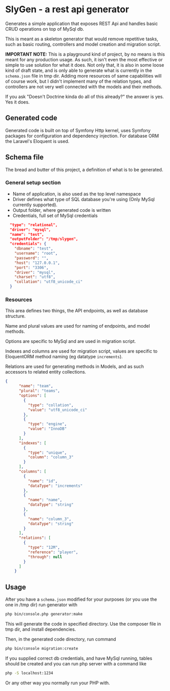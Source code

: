 # SlyGen - a rest api generator

Generates a simple application that exposes REST Api and handles basic CRUD operations on top of MySql db.

This is meant as a skeleton generator that would remove repetitive tasks, such as basic routing,
controllers and model creation and migration script.

**IMPORTANT NOTE:** This is a playground kind of project, by no means is this meant for any 
production usage. As such, it isn't even the most effective or simple to use solution for what it does.
Not only that, it is also in some loose kind of draft state, and is only able to generate what is currently in 
the `schema.json` file in tmp dir. Adding more resources of same capabilities will of course work, but 
I didn't implement many of the relation types, and controllers are not very well connected with the models
and their methods.

If you ask "Doesn't Doctrine kinda do all of this already?" the answer is yes. Yes it does.

## Generated code

Generated code is built on top of Symfony Http kernel, uses Symfony packages for configuration and
dependency injection. For database ORM the Laravel's Eloquent is used.

## Schema file

The bread and butter of this project, a definition of what is to be generated.

### General setup section

* Name of application, is also used as the top level namespace
* Driver defines what type of SQL database you're using (Only MySql currently supported). 
* Output folder, where generated code is written
* Credentials, full set of MySql credentials

```json
  "type": "relational",
  "driver": "mysql",
  "name": "test",
  "outputFolder": "/tmp/slygen",
  "credentials": {
    "dbname": "test",
    "username": "root",
    "password": "",
    "host": "127.0.0.1",
    "port": "3306",
    "driver": "mysql",
    "charset": "utf8",
    "collation": "utf8_unicode_ci"
  }
```

### Resources

This area defines two things, the API endpoints, as well as database structure.

Name and plural values are used for naming of endpoints, and model methods.

Options are specific to MySql and are used in migration script.

Indexes and columns are used for migration script, values are specific to EloquentORM method naming (eg datatype `increments`).

Relations are used for generating methods in Models, and as such accessors to related entity collections.

```json
{
      "name": "team",
      "plural": "teams",
      "options": [
        {
          "type": "collation",
          "value": "utf8_unicode_ci"
        },
        {
          "type": "engine",
          "value": "InnoDB"
        }
      ],
      "indexes": [
        {
          "type": "unique",
          "column": "column_3"
        }
      ],
      "columns": [
        {
          "name": "id",
          "dataType": "increments"
        },
        {
          "name": "name",
          "dataType": "string"
        },
        {
          "name": "column_3",
          "dataType": "string"
        }
      ],
      "relations": [
        {
          "type": "12M",
          "reference": "player",
          "through": null
        }
      ]
    }
```

## Usage

After you have a `schema.json` modified for your purposes (or you use the one in /tmp dir) run generator with

```bash
php bin/console.php generator:make
``` 



This will generate the code in specified directory. Use the composer file in tmp dir, and install dependencies.

Then, in the generated code directory, run command
```bash
php bin/console migration:create
```

If you supplied correct db credentials, and have MySql running, tables should be created and you can run
php server with a command like 
```bash
php -S localhost:1234
```

Or any other way you normally run your PHP with.


